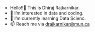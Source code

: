 - Hello!!👋 This is Dhiraj Rajkarnikar.
- 👀 I’m interested in data and coding.  
- 🌱 I’m currently learning Data Scienc.
- 📫 Reach me via drajkarnikar@mun.ca

<!---
dhiraj-rk/dhiraj-rk is a ✨ special ✨ repository because its `README.md` (this file) appears on your GitHub profile.
You can click the Preview link to take a look at your changes.
--->
